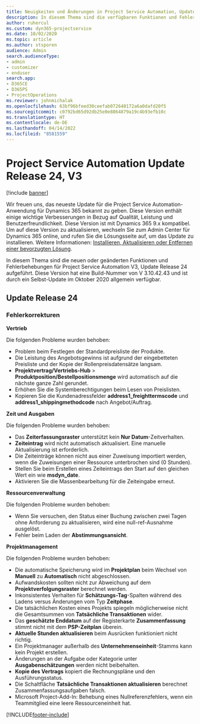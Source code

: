 ```yaml
---
title: Neuigkeiten und Änderungen in Project Service Automation, Update Release 24, V3
description: In diesem Thema sind die verfügbaren Funktionen und Fehlerbehebungen für Project Service Automation Update Release 24, V3 aufgeführt.
author: ruhercul
ms.custom: dyn365-projectservice
ms.date: 10/02/2020
ms.topic: article
ms.author: stsporen
audience: Admin
search.audienceType:
- admin
- customizer
- enduser
search.app:
- D365CE
- D365PS
- ProjectOperations
ms.reviewer: johnmichalak
ms.openlocfilehash: 63bf96bfeed30ceefab072640172a6a0dafd20f5
ms.sourcegitcommit: c0792bd65d92db25e0e8864879a19c4b93efb10c
ms.translationtype: HT
ms.contentlocale: de-DE
ms.lasthandoff: 04/14/2022
ms.locfileid: "8581559"
---
```

# <a name="project-service-automation-update-release-24-v3"></a>Project Service Automation Update Release 24, V3

[!include [banner](../includes/psa-now-project-operations.md)]

Wir freuen uns, das neueste Update für die Project Service Automation-Anwendung für Dynamics 365 bekannt zu geben. Diese Version enthält einige wichtige Verbesserungen in Bezug auf Qualität, Leistung und Benutzerfreundlichkeit. Diese Version ist mit Dynamics 365 9.x kompatibel. Um auf diese Version zu aktualisieren, wechseln Sie zum Admin Center für Dynamics 365 online, und rufen Sie die Lösungsseite auf, um das Update zu installieren. Weitere Informationen: [Installieren, Aktualisieren oder Entfernen einer bevorzugten Lösung](/power-platform/admin/install-remove-preferred-solution).

In diesem Thema sind die neuen oder geänderten Funktionen und Fehlerbehebungen für Project Service Automation V3, Update Release 24 aufgeführt. Diese Version hat eine Build-Nummer von V 3.10.42.43 und ist durch ein Selbst-Update im Oktober 2020 allgemein verfügbar.

## <a name="update-release-24"></a>Update Release 24

### <a name="bug-fixes"></a>Fehlerkorrekturen

**Vertrieb**

Die folgenden Probleme wurden behoben:

- Problem beim Festlegen der Standardpreisliste der Produkte.
- Die Leistung des Angebotsgewinns ist aufgrund der eingebetteten Preisliste und der Kopie der Rollenpreisdatensätze langsam.
- **Projektvertrag/Vertriebs-Hub** > **Produktposition/Bestellpositionsmenge** wird automatisch auf die nächste ganze Zahl gerundet.
- Erhöhen Sie die Systemberechtigungen beim Lesen von Preislisten.
- Kopieren Sie die Kundenadressfelder **address1_freighttermscode** und **address1_shippingmethodcode** nach Angebot/Auftrag. 


**Zeit und Ausgaben**

Die folgenden Probleme wurden behoben:

- Das **Zeiterfassungsraster** unterstützt kein **Nur Datum**-Zeitverhalten.
- **Zeiteintrag** wird nicht automatisch aktualisiert. Eine manuelle Aktualisierung ist erforderlich.
- Die Zeiteinträge können nicht aus einer Zuweisung importiert werden, wenn die Zuweisungen einer Ressource unterbrochen sind (0 Stunden).
- Stellen Sie beim Erstellen eines Zeiteintrags den Start auf den gleichen Wert ein wie **msdyn_date**.
- Aktivieren Sie die Massenbearbeitung für die Zeiteingabe erneut.

**Ressourcenverwaltung**

Die folgenden Probleme wurden behoben:

- Wenn Sie versuchen, den Status einer Buchung zwischen zwei Tagen ohne Anforderung zu aktualisieren, wird eine null-ref-Ausnahme ausgelöst.
- Fehler beim Laden der **Abstimmungsansicht**.


**Projektmanagement**

Die folgenden Probleme wurden behoben:

- Die automatische Speicherung wird im **Projektplan** beim Wechsel von **Manuell** zu **Automatisch** nicht abgeschlossen.
- Aufwandskosten sollten nicht zur Abweichung auf dem **Projektverfolgungsraster** berechnet werden.
- Inkonsistentes Verhalten für **Schätzungs-Tag**-Spalten während des Ladens versus Änderungen vom Typ **Zeitphase**.
- Die tatsächlichen Kosten eines Projekts spiegeln möglicherweise nicht die Gesamtsummen von **Tatsächliche Transaktionen** wider.
- Das **geschätzte Enddatum** auf der Registerkarte **Zusammenfassung** stimmt nicht mit dem **PSP-Zeitplan** überein.
- **Aktuelle Stunden aktualisieren** beim Ausrücken funktioniert nicht richtig.
- Ein Projektmanager außerhalb des **Unternehmenseinheit**-Stamms kann kein Projekt erstellen.
- Änderungen an der Aufgabe oder Kategorie unter **Ausgabenschätzungen** werden nicht beibehalten.
- **Kopie des Vertrags** kopiert die Rechnungspläne und den Ausführungsstatus.
- Die Schaltfläche **Tatsächliche Transaktionen aktualisieren** berechnet Zusammenfassungsaufgaben falsch.
- Microsoft Project-Add-In: Behebung eines Nullreferenzfehlers, wenn ein Teammitglied eine leere Ressourceneinheit hat.



[!INCLUDE[footer-include](../includes/footer-banner.md)]
